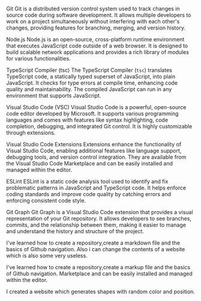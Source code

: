 
 
 
 
 
 
 
 
 Git
Git is a distributed version control system used to track changes in source code
during software development. It allows multiple developers to work on a project
simultaneously without interfering with each other's changes, providing features
for branching, merging, and version history.

 Node.js
Node.js is an open-source, cross-platform runtime environment that executes
JavaScript code outside of a web browser. It is designed to build scalable
network applications and provides a rich library of modules for various
functionalities.

TypeScript Compiler (tsc)
The TypeScript Compiler (`tsc`) translates TypeScript code, a statically
typed superset of JavaScript, into plain JavaScript. It checks for type
errors at compile time, enhancing code quality and maintainability. The
compiled JavaScript can run in any environment that supports JavaScript.

Visual Studio Code (VSC)
Visual Studio Code is a powerful, open-source code editor developed by
Microsoft. It supports various programming languages and comes with
features like syntax highlighting, code completion, debugging, and
integrated Git control. It is highly customizable through extensions.

 Visual Studio Code Extensions
Extensions enhance the functionality of Visual Studio Code, enabling 
additional features like language support, debugging tools, and version 
control integration. They are available from the Visual Studio Code 
Marketplace and can be easily installed and managed within the editor.

 ESLint
ESLint is a static code analysis tool used to identify and fix
problematic patterns in JavaScript and TypeScript code. It helps
enforce coding standards and improve code quality by catching
errors and enforcing consistent code style.

 Git Graph
Git Graph is a Visual Studio Code extension that provides a visual
representation of your Git repository. It allows developers to see
branches, commits, and the relationship between them, making it
easier to manage and understand the history and structure of the project.

I've learned how to create a repository,create a markdown file and the basics of Github navigation.
Also i can change the contents of a website which is also some very useless.


I've learned how to create a repository,create a markup file and the basics of Github navigation.
Marketplace and can be easily installed and managed within the editor.

I created a website which generates shapes with random color and position.
